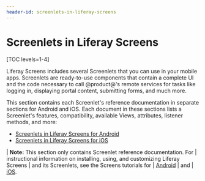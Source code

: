 ```yaml
---
header-id: screenlets-in-liferay-screens
---
```


# Screenlets in Liferay Screens

[TOC levels=1-4]

Liferay Screens includes several Screenlets that you can use in your mobile 
apps. Screenlets are ready-to-use components that contain a complete UI and the 
code necessary to call @product@'s remote services for tasks like logging in, 
displaying portal content, submitting forms, and much more. 

This section contains each Screenlet's reference documentation in separate 
sections for Android and iOS. Each document in these sections lists a 
Screenlet's features, compatibility, available Views, attributes, listener 
methods, and more: 

-   [Screenlets in Liferay Screens for Android](/docs/7-1/reference/-/knowledge_base/r/screenlets-in-liferay-screens-for-android)
-   [Screenlets in Liferay Screens for iOS](/docs/7-1/reference/-/knowledge_base/r/screenlets-in-liferay-screens-for-ios)

| **Note:** This section only contains Screenlet reference documentation. For
| instructional information on installing, using, and customizing Liferay Screens
| and its Screenlets, see the Screens tutorials for
| [Android](/docs/7-1/tutorials/-/knowledge_base/t/android-apps-with-liferay-screens)
| and
| [iOS](/docs/7-1/tutorials/-/knowledge_base/t/ios-apps-with-liferay-screens).

